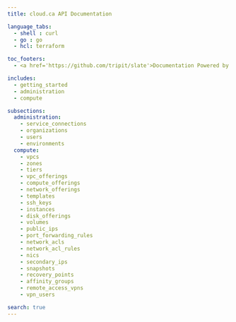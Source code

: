 ```yaml
---
title: cloud.ca API Documentation

language_tabs:
  - shell : curl
  - go : go
  - hcl: terraform

toc_footers:
  - <a href='https://github.com/tripit/slate'>Documentation Powered by Slate</a>

includes:
  - getting_started
  - administration
  - compute

subsections:
  administration:
    - service_connections
    - organizations
    - users
    - environments
  compute:
    - vpcs
    - zones
    - tiers
    - vpc_offerings
    - compute_offerings
    - network_offerings
    - templates
    - ssh_keys
    - instances
    - disk_offerings
    - volumes
    - public_ips
    - port_forwarding_rules
    - network_acls
    - network_acl_rules
    - nics
    - secondary_ips
    - snapshots
    - recovery_points
    - affinity_groups
    - remote_access_vpns
    - vpn_users

search: true
---
```

